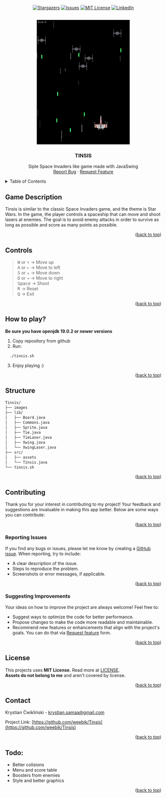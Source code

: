 <a id="readme-top"></a>


<!-- PROJECT SHIELDS -->
<div align="center">

[![Stargazers][stars-shield]][stars-url]
[![Issues][issues-shield]][issues-url]
[![MIT License][license-shield]][license-url]
[![LinkedIn][linkedin-shield]][linkedin-url]

</div>

<br />
<div align="center">
  <a href="https://github.com/weebik/Tinsis">
    <img src="images/preview.png" alt="Logo" width="300" height="400">
  </a>

<h3 align="center">TINSIS</h3>
  <p align="center">
    Siple Space Invaders like game made with JavaSwing
    <br />
    <a href="https://github.com/weebik/tinsis/issues/new?template=Blank+issue">Report Bug</a>
    ·
    <a href="https://github.com/weebik/tinsis/issues/new?template=Blank+issue">Request Feature</a>
  </p>
</div>
<details>
  <summary>Table of Contents</summary>
  <ol>
    <li>
      <a href="#game-description">Game Description</a>
      <ul>
        <li><a href="#controls">Controls</a></li>
        <li><a href="#how-to-play">How to play?</a></li>
        <li><a href="#structure">Project Structure</a></li>
      </ul>
    </li>
    <li>
      <a href="#contributing">Contributing</a>
      <ul>
        <li><a href="#reporting-issues">Reporting issues</a></li>
        <li><a href="#suggesting-improvements">Suggesting improvements</a></li>
      </ul>
    </li>
    <li><a href="#license">License</a></li>
    <li><a href="#contact">Contact</a></li>
    <li><a href="#todo">Todo</a></li>
  </ol>
</details>


## Game Description
Tinsis is similar to the classic Space Invaders game, and the theme is Star Wars. In the game, the player controls a spaceship that can move and shoot lasers at enemies. The goal is to avoid enemy attacks in order to survive as long as possible and score as many points as possible.
<p align="right">(<a href="#readme-top">back to top</a>)</p>

## Controls
> <kbd>W</kbd> or <kbd>↑</kbd> &rarr; Move up</br>
> <kbd>A</kbd> or <kbd>←</kbd> &rarr; Move to left</br>
> <kbd>S</kbd> or <kbd>↓</kbd> &rarr; Move down</br>
> <kbd>D</kbd> or <kbd>→</kbd> &rarr; Move to right</br>
<kbd>Space</kbd> &rarr; Shoot</br>
> <kbd>R</kbd> &rarr; Reset</br>
> <kbd>Q</kbd> &rarr; Exit</br>
<p align="right">(<a href="#readme-top">back to top</a>)</p>

## How to play?
**Be sure you have openjdk 19.0.2 or newer versions**
1) Copy repository from github
2) Run:
```bash
  ./tinsis.sh
```
3) Enjoy playing :)

<p align="right">(<a href="#readme-top">back to top</a>)</p>

## Structure
```
Tinsis/
├── images
├── lib/
│   ├── Board.java
│   ├── Commons.java
│   ├── Sprite.java
│   ├── Tie.java
│   ├── TieLaser.java
│   ├── Xwing.java
│   └── XwingLaser.java
├── src/
│   ├── assets
│   └── Tinsis.java
└── tinsis.sh
```
<p align="right">(<a href="#readme-top">back to top</a>)</p>

## Contributing
Thank you for your interest in contributing to my project! Your feedback and suggestions are invaluable in making this app better. Below are some ways you can contribute:

<p align="right">(<a href="#readme-top">back to top</a>)</p>

### Reporting Issues  
If you find any bugs or issues, please let me know by creating a [GitHub issue](https://github.com/weebik/tinsis/issues/new?template=Blank+issue). When reporting, try to include:  
- A clear description of the issue.  
- Steps to reproduce the problem.  
- Screenshots or error messages, if applicable.  

<p align="right">(<a href="#readme-top">back to top</a>)</p>

### Suggesting Improvements  
Your ideas on how to improve the project are always welcome! Feel free to:  
- Suggest ways to optimize the code for better performance.  
- Propose changes to make the code more readable and maintainable.  
- Recommend new features or enhancements that align with the project's goals. You can do that via [Request feature](https://github.com/weebik/tinsis/issues/new?template=Blank+issue) form.

<p align="right">(<a href="#readme-top">back to top</a>)</p>

## License
This projects uses **MIT License.** Read more at [LICENSE](https://github.com/weebik/tinsis/blob/master/LICENSE.txt). </br>
**Assets do not belong to me** and aren't covered by license.

<p align="right">(<a href="#readme-top">back to top</a>)</p>



<!-- CONTACT -->
## Contact

Krystian Ćwikliński - krystian.samaa@gmail.com

Project Link: [https://github.com/weebik/Tinsis](https://github.com/weebik/Tinsis)

<p align="right">(<a href="#readme-top">back to top</a>)</p>

## Todo:
- Better colisions
- Menu and score table
- Boosters from enemies
- Style and better graphics
<p align="right">(<a href="#readme-top">back to top</a>)</p>

<!-- URLs -->
[contributors-shield]: https://img.shields.io/github/contributors/weebik/Tinsis.svg?style=for-the-badge
[contributors-url]: https://github.com/weebik/Tinsis/graphs/contributors
[forks-shield]: https://img.shields.io/github/forks/weebik/Tinsis.svg?style=for-the-badge
[forks-url]: https://github.com/weebik/Tinsis/network/members
[stars-shield]: https://img.shields.io/github/stars/weebik/Tinsis.svg?style=for-the-badge
[stars-url]: https://github.com/weebik/Tinsis/stargazers
[issues-shield]: https://img.shields.io/github/issues/weebik/Tinsis.svg?style=for-the-badge
[issues-url]: https://github.com/weebik/Tinsis/issues
[license-shield]: https://img.shields.io/badge/License-MIT-yellow.svg?style=for-the-badge
[license-url]: https://img.shields.io/github/license/weebik/Tinsis%2Ffrontend%2FLICENSE.TXT
[linkedin-shield]: https://img.shields.io/badge/-LinkedIn-black.svg?style=for-the-badge&logo=linkedin&colorB=555
[linkedin-url]: https://www.linkedin.com/in/weebik/